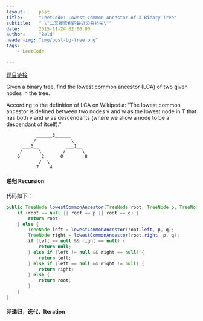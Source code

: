 ```yaml
---
layout:     post
title:      "LeetCode: Lowest Common Ancestor of a Binary Tree"
subtitle:   " \"二叉搜索树的最近公共祖先\""
date:       2015-11-24 02:00:00
author:     "Beld"
header-img: "img/post-bg-tree.png"
tags:
    - LeetCode

---
```


[题目链接](https://leetcode.com/problems/lowest-common-ancestor-of-a-binary-tree/)

Given a binary tree, find the lowest common ancestor (LCA) of two given nodes in the tree.

According to the definition of LCA on Wikipedia: “The lowest common ancestor is defined between two nodes v and w as the lowest node in T that has both v and w as descendants (where we allow a node to be a descendant of itself).”

```
           ______3______
          /             \
      ___5__          ___1__
     /      \        /      \
    6        2      0        8
            /  \
           7    4
```

#### 递归 Recursion

代码如下：

```java
public TreeNode lowestCommonAncestor(TreeNode root, TreeNode p, TreeNode q) {
    if (root == null || root == p || root == q) {
        return root;
    } else {
        TreeNode left = lowestCommonAncestor(root.left, p, q);
        TreeNode right = lowestCommonAncestor(root.right, p, q);
        if (left == null && right == null) {
            return null;
        } else if (left != null && right == null) {
            return left;
        } else if (left == null && right != null) {
            return right;
        } else {
            return root;
        }
    }
}
```


#### 非递归，迭代，Iteration
